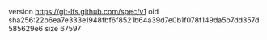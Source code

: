 version https://git-lfs.github.com/spec/v1
oid sha256:22b6ea7e333e1948fbf6f8521b64a39d7e0b1f078f149da5b7dd357d585629e6
size 67597
